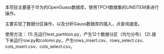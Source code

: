 本项目主要基于华为的OpenGuass数据库，使用TPCH数据集的LINEITEM表进行操作。

主要实现了数据分区操作，以及分析Gauss数据库的插入，点查询速度。

使用方法：
(1).先运行test_partition.py，产生12个数据分区（均匀分布）
(2).接下来运行row.py和colomn.py，产生rows_insert.csv、rows_select.csv、cols_insert.csv、cols_select.csv。

